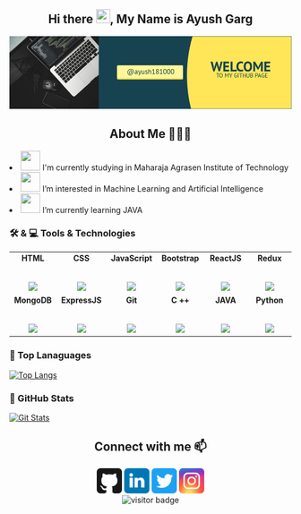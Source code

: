 <h2 align = 'center'>Hi there <img src="https://c.tenor.com/SNL9_xhZl9oAAAAi/waving-hand-joypixels.gif" height = 25 width =25>, My Name is Ayush Garg</h2>

![github](/banner.png)

<h2 align='center'>About Me 🙋🏻‍♂️</h2>

<li><img src="https://css-tricks.com/wp-content/uploads/2015/03/flickity.gif" height=35 width=35> I'm currently studying in Maharaja Agrasen Institute of Technology</li>

<li><img src="https://media.tenor.com/images/8635ae03c9ffa0eb2373118624058afc/tenor.gif" height=35 width=35> I’m interested in Machine Learning and Artificial Intelligence</li>

<li><img src="https://c.tenor.com/JRdqWtEpnLgAAAAj/cute-dragon-work.gif" height=35 width=35> I’m currently learning JAVA</li>


<strong><h3> 🛠 & 💻 Tools & Technologies</h3></strong>
<table>
  <tbody>
    <tr valign="top">
      <td width="15%" align="center">
	      <span><strong>HTML</strong></span><br><br><br>
        <img height="64px" src="https://www.svgrepo.com/show/303205/html-5-logo.svg">
      </td>
      <td width="15%" align="center">
        <span><strong>CSS</strong></span><br><br><br>
        <img height="64px" src="https://www.svgrepo.com/show/303481/css-3-logo.svg">
      </td>
      <td width="15%" align="center">
        <span><strong>JavaScript</strong></span><br><br><br>
        <img height="64px" src="https://www.svgrepo.com/show/303206/javascript-logo.svg">
      </td>
      <td width="15%" align="center">
        <span><strong>Bootstrap</strong></span><br><br><br>
        <img height="64px" src="https://camo.githubusercontent.com/0e0adf58c74c6e74bb64ece5d0ef4620f4f46915/68747470733a2f2f76352e676574626f6f7473747261702e636f6d2f646f63732f352e302f6173736574732f6272616e642f626f6f7473747261702d6c6f676f2d736861646f772e706e67">
      </td>
      <td width="15%" align="center">
        <span><strong>ReactJS</strong></span><br><br><br>
        <img height="64px" src="https://www.svgrepo.com/show/303157/react-logo.svg">
      </td>
      <td width="15%" align="center">
        <span><strong>Redux</strong></span><br><br><br>
        <img height="64px" src="https://cdn.svgporn.com/logos/redux.svg">
      </td>
    </tr>
    <tr valign="top">
      <td width="15%" align="center">
        <span><strong>MongoDB</strong></span><br><br><br>
        <img height="64px" src="https://cdn.svgporn.com/logos/mongodb.svg">
      </td>
      <td width="15%" align="center">
        <span><strong>ExpressJS</strong></span><br><br><br>
        <img height="64px" src="https://cdn.svgporn.com/logos/express.svg">
      </td>
      <td width="15%" align="center">
        <span><strong>Git</strong></span><br><br><br>
        <img height="64px" src="https://cdn.svgporn.com/logos/git-icon.svg">
      </td>
      <td width="15%" align="center">
        <span><strong>C ++</strong></span><br><br><br>
        <img height="64px" src="https://cdn.svgporn.com/logos/c-plusplus.svg">
      </td>
      <td width="15%" align="center">
        <span><strong>JAVA</strong></span><br><br><br>
        <img height="64px" src="https://cdn.svgporn.com/logos/java.svg">
      </td>
      <td width="15%" align="center">
        <span><strong>Python</strong></span><br><br><br>
        <img height="64px" src="https://cdn.svgporn.com/logos/python.svg">
      </td>
    </tr>
  </tbody>
</table>


<strong><h3> 🌟 Top Lanaguages </h3></strong>
[![Top Langs](https://github-readme-stats.vercel.app/api/top-langs/?username=ayush181000&layout=compact&theme=tokyonight)](https://github.com/anuraghazra/github-readme-stats)


<strong><h3> 🌟 GitHub Stats </h3></strong>
<a href="https://github-readme-stats.vercel.app/api?username=ayush181000&show_icons=true&hide_border=false&theme=tokyonight&count_private=true&include_all_commits=true">
  <img src="https://github-readme-stats.vercel.app/api?username=ayush181000&show_icons=true&hide_border=false&theme=tokyonight&count_private=true&include_all_commits=true" alt="Git Stats" />
</a>

<h2 align='center'>Connect with me  📫 </h2>
<p align = 'center'>
<a href = https://github.com/ayush181000 target='blank'> <img src=https://github.com/edent/SuperTinyIcons/blob/master/images/svg/github.svg height='45' weight='45'/></a>
<a href = linkedin.com/in/ayush-garg-8540b7178 target='blank'> <img src=https://github.com/edent/SuperTinyIcons/blob/master/images/svg/linkedin.svg height='45' weight='45'/></a> 
<a href = https://twitter.com/ayushgarg1810 target='blank'> <img src=https://github.com/edent/SuperTinyIcons/blob/master/images/svg/twitter.svg height='45' weight='45'/></a>
<a href = https://www.instagram.com/ayush1500/ target='blank'> <img src=https://github.com/edent/SuperTinyIcons/blob/master/images/svg/instagram.svg height='45' weight='45'/></a>
<br>
<img src="https://visitor-badge.laobi.icu/badge?page_id=ayush181000.ayush181000" alt="visitor badge"/>
</p>
